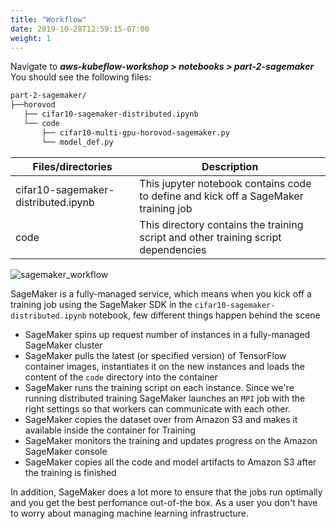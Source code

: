 ```yaml
---
title: "Workflow"
date: 2019-10-28T12:59:15-07:00
weight: 1
---
```

Navigate to
***aws-kubeflow-workshop > notebooks > part-2-sagemaker***
You should see the following files:

```bash
part-2-sagemaker/
├──horovod
   ├── cifar10-sagemaker-distributed.ipynb
   └── code
       ├── cifar10-multi-gpu-horovod-sagemaker.py
       └── model_def.py
```

|Files/directories|Description|
|-----|-----|
|cifar10-sagemaker-distributed.ipynb |This jupyter notebook contains code to define and kick off a SageMaker training job|
|code |This directory contains the training script and other training script dependencies|

![sagemaker_workflow](/images/sagemaker/workflow.png)

SageMaker is a fully-managed service, which means when you kick off a training job using the SageMaker SDK in the `cifar10-sagemaker-distributed.ipynb` notebook, few different things happen behind the scene

* SageMaker spins up request number of instances in a fully-managed SageMaker cluster
* SageMaker pulls the latest (or specified version) of TensorFlow container images, instantiates it on the new instances and loads the content of the `code` directory into the container
* SageMaker runs the training script on each instance. Since we're running distributed training SageMaker launches an `MPI` job with the right settings so that workers can communicate with each other.
* SageMaker copies the dataset over from Amazon S3 and makes it available inside the container for Training
* SageMaker monitors the training and updates progress on the Amazon SageMaker console
* SageMaker copies all the code and model artifacts to Amazon S3 after the training is finished

In addition, SageMaker does a lot more to ensure that the jobs run optimally and you get the best perfomance out-of-the box. As a user you don't have to worry about managing machine learning infrastructure.
